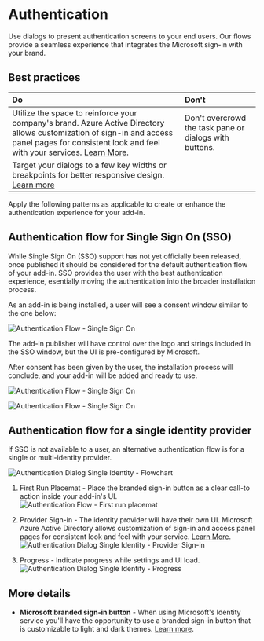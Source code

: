# Authentication
Use  dialogs to present authentication screens to your end users. Our flows provide a seamless experience that integrates the Microsoft sign-in with your brand. 

## Best practices

|Do                                                  |Don't                   |
|:-----------|:-----------|
|Utilize the space to reinforce your company's brand. Azure Active Directory allows customization of sign-in and access panel pages for consistent look and feel with your services. [Learn More](https://azure.microsoft.com/en-us/documentation/articles/active-directory-add-company-branding/).|Don't overcrowd the task pane or dialogs with buttons.|
| Target your dialogs to a few key widths or breakpoints for better responsive design. [Learn more](https://msdn.microsoft.com/windows/uwp/layout/screen-sizes-and-breakpoints-for-responsive-design)|                         

Apply the following patterns as applicable to create or enhance the authentication experience for your add-in. 

## Authentication flow for Single Sign On (SSO)

While Single Sign On (SSO) support has not yet officially been released, once published it should be considered for the default authentication flow of your add-in.  SSO provides the user with the best authentication experience, esentially moving the authentication into the broader installation process.

As an add-in is being installed, a user will see a consent window similar to the one below:

![Authentication Flow - Single Sign On](../Screens/Components/Single_Sign_On_Consent@2x.png)

The add-in publisher will have control over the logo and strings included in the SSO window, but the UI is pre-configured by Microsoft.

 

After consent has been given by the user, the installation process will conclude, and your add-in will be added and ready to use.

![Authentication Flow - Single Sign On](../Screens/Addin_Screens/SSO_Modal@2x.png)

![Authentication Flow - Single Sign On](../Screens/Addin_Screens/TaskPane_Opened@2x.png)

## Authentication flow for a single identity provider

If SSO is not available to a user, an alternative authentication flow is for a single or multi-identity provider.

![Authentication Dialog Single Identity - Flowchart](https://raw.githubusercontent.com/OfficeDev/Office-Add-in-UX-Design-Patterns/master/assets/images/auth_single_flow.png)

1. First Run Placemat - Place the branded sign-in button as a clear call-to action inside your add-in's UI.
![Authentication Flow - First run placemat](../Screens/Addin_Screens/FRE-Value@2x.png)

2. Provider Sign-in - The identity provider will have their own UI. Microsoft Azure Active Directory allows customization of sign-in and access panel pages for consistent look and feel with your service. [Learn More](https://azure.microsoft.com/en-us/documentation/articles/active-directory-add-company-branding/).
![Authentication Dialog Single Identity - Provider Sign-in](../Screens/Addin_Screens/Multi_Authentication_Modal@2x.png)

3. Progress - Indicate progress while settings and UI load.
![Authentication Dialog Single Identity - Progress](../Screens/Addin_Screens/Multi_Authentication_Modal_Interstitial@2x.png)

## More details

- **Microsoft branded sign-in button** - When using Microsoft's Identity service you'll have the opportunity to use a branded sign-in button that is customizable to light and dark themes. [Learn more](https://azure.microsoft.com/en-us/documentation/articles/active-directory-branding-guidelines/#visual-guidance-for-sign-in).
